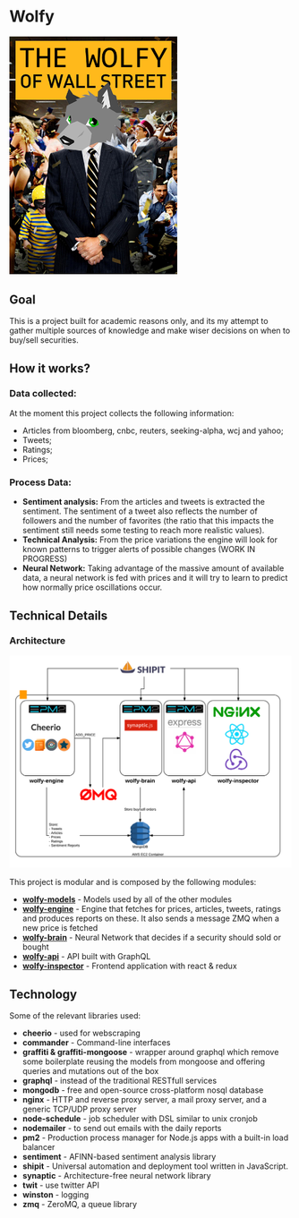 # Wolfy
<img src="https://github.com/canastro/wolfy-resources/blob/master/The-Wolf-of-Wall-Street.png?raw=true" width="300">

## Goal
This is a project built for academic reasons only, and its my attempt to gather multiple sources of knowledge and make wiser decisions on when to buy/sell securities.

## How it works?
### Data collected:
At the moment this project collects the following information:
* Articles from bloomberg, cnbc, reuters, seeking-alpha, wcj and yahoo;
* Tweets;
* Ratings;
* Prices;

### Process Data:
* **Sentiment analysis:** From the articles and tweets is extracted the sentiment. The sentiment of a tweet also reflects the number of followers and the number of favorites (the ratio that this impacts the sentiment still needs some testing to reach more realistic values).
* **Technical Analysis:** From the price variations the engine will look for known patterns to trigger alerts of possible changes (WORK IN PROGRESS)
* **Neural Network:** Taking advantage of the massive amount of available data, a neural network is fed with prices and it will try to learn to predict how normally price oscillations occur.

## Technical Details
### Architecture
![Architecture](https://github.com/canastro/wolfy-resources/blob/master/Wolfy%20-%20Wolfy%20Diagram.png?raw=true "Architecture")

This project is modular and is composed by the following modules:
* [**wolfy-models**](https://github.com/canastro/wolfy-models) - Models used by all of the other modules
*  [**wolfy-engine**](https://github.com/canastro/wolfy-engine) - Engine that fetches for prices, articles, tweets, ratings and produces reports on these. It also sends a message ZMQ when a new price is fetched
*  [**wolfy-brain**](https://github.com/canastro/wolfy-brain) - Neural Network that decides if a security should sold or bought
* [**wolfy-api**](https://github.com/canastro/wolfy-api) - API built with GraphQL
*  [**wolfy-inspector**](https://github.com/canastro/wolfy-inspector) - Frontend application with react & redux

## Technology
Some of the relevant libraries used:
* **cheerio** - used for webscraping
* **commander** - Command-line interfaces
* **graffiti & graffiti-mongoose** - wrapper around graphql which remove some boilerplate reusing the models from mongoose and offering queries and mutations out of the box
* **graphql** - instead of the traditional RESTfull services
* **mongodb** - free and open-source cross-platform nosql database
* **nginx** - HTTP and reverse proxy server, a mail proxy server, and a generic TCP/UDP proxy server
* **node-schedule** - job scheduler with DSL similar to unix cronjob
* **nodemailer** - to send out emails with the daily reports
* **pm2** - Production process manager for Node.js apps with a built-in load balancer
* **sentiment** - AFINN-based sentiment analysis library
* **shipit** - Universal automation and deployment tool written in JavaScript.
* **synaptic** - Architecture-free neural network library
* **twit** - use twitter API
* **winston** - logging
* **zmq** - ZeroMQ, a queue library
